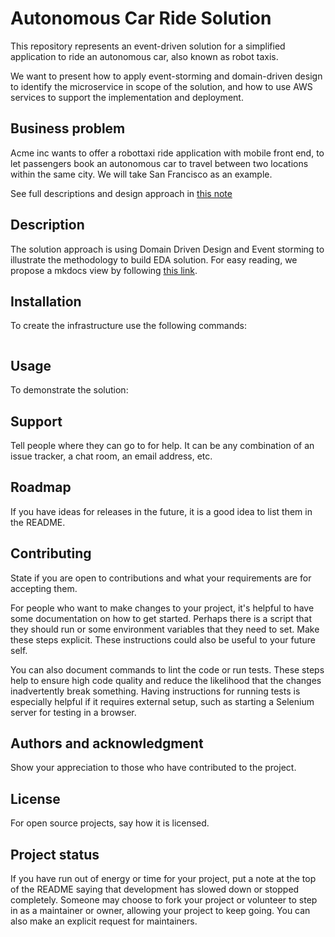 # Autonomous Car Ride Solution

This repository represents an event-driven solution for a simplified application to ride an autonomous car, also known as robot taxis.

We want to present how to apply event-storming and domain-driven design to identify the microservice in scope of the solution, and how to use AWS services to support the implementation and deployment.

## Business problem

Acme inc wants to offer a robottaxi ride application with mobile front end, to let passengers book an autonomous car to travel between two locations within the same city. We will take San Francisco as an example.

See full descriptions and design approach in [this note](https://jbcodeforce.github.io/eda-studies/solutions/autonomous-car/es-duplicate-evt/)


## Description

The solution approach is using Domain Driven Design and Event storming to illustrate the methodology to build EDA solution. For easy reading, we propose a mkdocs view by following [this link]().



## Installation

To create the infrastructure use the following commands:

```

```

## Usage

To demonstrate the solution:

## Support
Tell people where they can go to for help. It can be any combination of an issue tracker, a chat room, an email address, etc.

## Roadmap
If you have ideas for releases in the future, it is a good idea to list them in the README.

## Contributing
State if you are open to contributions and what your requirements are for accepting them.

For people who want to make changes to your project, it's helpful to have some documentation on how to get started. Perhaps there is a script that they should run or some environment variables that they need to set. Make these steps explicit. These instructions could also be useful to your future self.

You can also document commands to lint the code or run tests. These steps help to ensure high code quality and reduce the likelihood that the changes inadvertently break something. Having instructions for running tests is especially helpful if it requires external setup, such as starting a Selenium server for testing in a browser.

## Authors and acknowledgment
Show your appreciation to those who have contributed to the project.

## License
For open source projects, say how it is licensed.

## Project status
If you have run out of energy or time for your project, put a note at the top of the README saying that development has slowed down or stopped completely. Someone may choose to fork your project or volunteer to step in as a maintainer or owner, allowing your project to keep going. You can also make an explicit request for maintainers.
